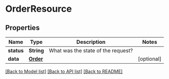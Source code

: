 # OrderResource

## Properties
Name | Type | Description | Notes
------------ | ------------- | ------------- | -------------
**status** | **String** | What was the state of the request? | 
**data** | [**Order**](Order.md) |  | [optional] 

[[Back to Model list]](../README.md#documentation-for-models) [[Back to API list]](../README.md#documentation-for-api-endpoints) [[Back to README]](../README.md)


